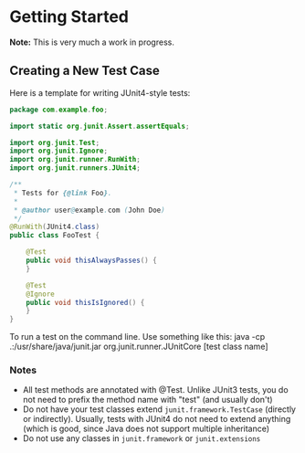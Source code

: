 # Getting Started

**Note:** This is very much a work in progress.

## Creating a New Test Case

Here is a template for writing JUnit4-style tests:

```java
package com.example.foo;

import static org.junit.Assert.assertEquals;

import org.junit.Test;
import org.junit.Ignore;
import org.junit.runner.RunWith;
import org.junit.runners.JUnit4;

/**
 * Tests for {@link Foo}.
 *
 * @author user@example.com (John Doe)
 */
@RunWith(JUnit4.class)
public class FooTest {

    @Test
    public void thisAlwaysPasses() {
    }

    @Test
    @Ignore
    public void thisIsIgnored() {
    }
}
```

To run a test on the command line.  Use something like this:
java -cp .:/usr/share/java/junit.jar org.junit.runner.JUnitCore [test class name]

### Notes

* All test methods are annotated with @Test. Unlike JUnit3 tests, you do not need to prefix the method name with "test" (and usually don't)
* Do not have your test classes extend `junit.framework.TestCase` (directly or indirectly).
Usually, tests with JUnit4 do not need to extend anything (which is good, since Java does not support multiple inheritance)
* Do not use any classes in `junit.framework` or `junit.extensions`